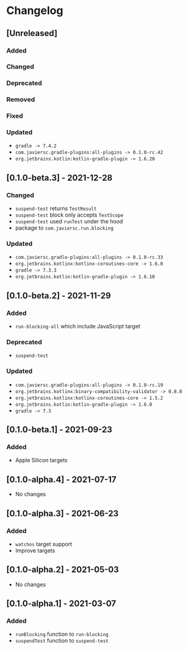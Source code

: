 # Changelog

## [Unreleased]

### Added

### Changed

### Deprecated

### Removed

### Fixed

### Updated

- `gradle -> 7.4.2`
- `com.javiersc.gradle-plugins:all-plugins -> 0.1.0-rc.42`
- `org.jetbrains.kotlin:kotlin-gradle-plugin -> 1.6.20`

## [0.1.0-beta.3] - 2021-12-28

### Changed

- `suspend-test` returns `TestResult`
- `suspend-test` block only accepts `TestScope`
- `suspend-test` used `runTest` under the hood
- package to `com.javiersc.run.blocking`

### Updated

- `com.javiersc.gradle-plugins:all-plugins -> 0.1.0-rc.33`
- `org.jetbrains.kotlinx:kotlinx-coroutines-core -> 1.6.0`
- `gradle -> 7.3.3`
- `org.jetbrains.kotlin:kotlin-gradle-plugin -> 1.6.10`

## [0.1.0-beta.2] - 2021-11-29

### Added

- `run-blocking-all` which include JavaScript target

### Deprecated

- `suspend-test`

### Updated

- `com.javiersc.gradle-plugins:all-plugins -> 0.1.0-rc.19`
- `org.jetbrains.kotlinx:binary-compatibility-validator -> 0.8.0`
- `org.jetbrains.kotlinx:kotlinx-coroutines-core -> 1.5.2`
- `org.jetbrains.kotlin:kotlin-gradle-plugin -> 1.6.0`
- `gradle -> 7.3`

## [0.1.0-beta.1] - 2021-09-23

### Added

- Apple Silicon targets

## [0.1.0-alpha.4] - 2021-07-17

- No changes

## [0.1.0-alpha.3] - 2021-06-23

### Added

- `watchos` target support
- Improve targets

## [0.1.0-alpha.2] - 2021-05-03

- No changes

## [0.1.0-alpha.1] - 2021-03-07

### Added

- `runBlocking` function to `run-blocking`
- `suspendTest` function to `suspend-test`
